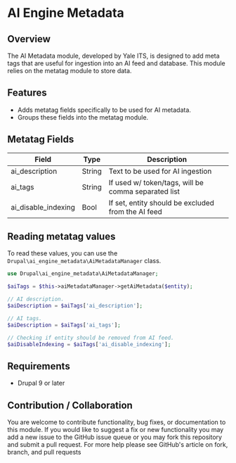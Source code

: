 # AI Engine Metadata

## Overview

The AI Metadata module, developed by Yale ITS, is designed to add meta tags that are useful for ingestion into an AI feed and database. This module relies on the metatag module to store data.

## Features

- Adds metatag fields specifically to be used for AI metadata.
- Groups these fields into the metatag module.

## Metatag Fields

| Field               | Type    | Description                                        |
|---------------------|---------|----------------------------------------------------|
| ai_description      | String  | Text to be used for AI ingestion                   |
| ai_tags             | String  | If used w/ token/tags, will be comma separated list|
| ai_disable_indexing | Bool    | If set, entity should be excluded from the AI feed |

## Reading metatag values

To read these values, you can use the `Drupal\ai_engine_metadata\AiMetadataManager` class.

```php
use Drupal\ai_engine_metadata\AiMetadataManager;

$aiTags = $this->aiMetadataManager->getAiMetadata($entity);

// AI description.
$aiDescription = $aiTags['ai_description'];

// AI tags.
$aiDescription = $aiTags['ai_tags'];

// Checking if entity should be removed from AI feed.
$aiDisableIndexing = $aiTags['ai_disable_indexing'];
```

## Requirements

- Drupal 9 or later

## Contribution / Collaboration

You are welcome to contribute functionality, bug fixes, or documentation to this module. If you would like to suggest a fix or new functionality you may add a new issue to the GitHub issue queue or you may fork this repository and submit a pull request. For more help please see GitHub's article on fork, branch, and pull requests
